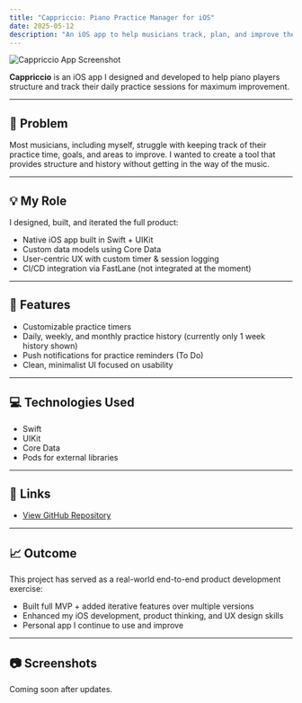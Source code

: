 ```yaml
---
title: "Cappriccio: Piano Practice Manager for iOS"
date: 2025-05-12
description: "An iOS app to help musicians track, plan, and improve their piano practice routines."
---
```


![Cappriccio App Screenshot](/cappriccio-home-page.png)

**Cappriccio** is an iOS app I designed and developed to help piano players structure and track their daily practice sessions for maximum improvement.

---

## 📝 Problem

Most musicians, including myself, struggle with keeping track of their practice time, goals, and areas to improve. I wanted to create a tool that provides structure and history without getting in the way of the music.

---

## 💡 My Role

I designed, built, and iterated the full product:

- Native iOS app built in Swift + UIKit
- Custom data models using Core Data
- User-centric UX with custom timer & session logging
- CI/CD integration via FastLane (not integrated at the moment)

---

## 🚀 Features

- Customizable practice timers
- Daily, weekly, and monthly practice history (currently only 1 week history shown)
- Push notifications for practice reminders (To Do)
- Clean, minimalist UI focused on usability

---

## 💻 Technologies Used

- Swift
- UIKit
- Core Data
- Pods for external libraries

---

## 🔗 Links

- [View GitHub Repository](https://github.com/jcase34/Cappriccio-iOS-app)

---

## 📈 Outcome

This project has served as a real-world end-to-end product development exercise:

- Built full MVP + added iterative features over multiple versions
- Enhanced my iOS development, product thinking, and UX design skills
- Personal app I continue to use and improve

---

## 📷 Screenshots

Coming soon after updates.
